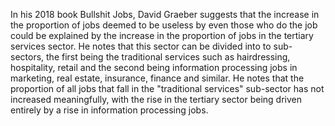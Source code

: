In his 2018 book Bullshit Jobs, David Graeber suggests that the increase in the proportion of jobs deemed to be useless by even those who do the job could be explained by the increase in the proportion of jobs in the tertiary services sector. He notes that this sector can be divided into to sub-sectors, the first being the traditional services such as hairdressing, hospitality, retail and the second being information processing jobs in marketing, real estate, insurance, finance and similar. He notes that the proportion of all jobs that fall in the "traditional services" sub-sector has not increased meaningfully, with the rise in the tertiary sector being driven entirely by a rise in information processing jobs. 